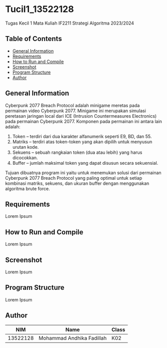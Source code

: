# Tucil1_13522128

Tugas Kecil 1 Mata Kuliah IF2211 Strategi Algoritma 2023/2024

## **Table of Contents**

- [General Information](#general-information)
- [Requirements](#requirements)
- [How to Run and Compile](#how-to-run-and-compile)
- [Screenshot](#screenshot)
- [Program Structure](#program-structure)
- [Author](#author)

## **General Information**

Cyberpunk 2077 Breach Protocol adalah minigame meretas pada permainan video Cyberpunk 2077.
Minigame ini merupakan simulasi peretasan jaringan local dari ICE (Intrusion Countermeasures
Electronics) pada permainan Cyberpunk 2077. Komponen pada permainan ini antara lain adalah:

1. Token – terdiri dari dua karakter alfanumerik seperti E9, BD, dan 55.
2. Matriks – terdiri atas token-token yang akan dipilih untuk menyusun urutan kode.
3. Sekuens – sebuah rangkaian token (dua atau lebih) yang harus dicocokkan.
4. Buffer – jumlah maksimal token yang dapat disusun secara sekuensial.

Tujuan dibuatnya program ini yaitu untuk menemukan solusi dari permainan Cyberpunk 2077 Breach Protocol yang paling optimal untuk
setiap kombinasi matriks, sekuens, dan ukuran buffer dengan menggunakan algoritma brute force.

## **Requirements**

Lorem Ipsum

## **How to Run and Compile**

Lorem Ipsum

## **Screenshot**

Lorem Ipsum

## **Program Structure**

Lorem Ipsum

## **Author**

| NIM      | Name                      | Class |
| -------- | ------------------------- | ----- |
| 13522128 | Mohammad Andhika Fadillah | K02   |
